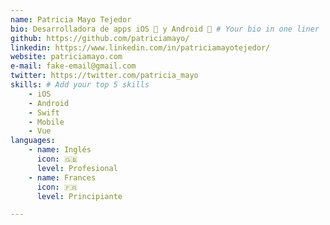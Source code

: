 ```yaml
---
name: Patricia Mayo Tejedor
bio: Desarrolladora de apps iOS 🍎 y Android 🤖 # Your bio in one liner
github: https://github.com/patriciamayo/
linkedin: https://www.linkedin.com/in/patriciamayotejedor/
website: patriciamayo.com
e-mail: fake-email@gmail.com
twitter: https://twitter.com/patricia_mayo
skills: # Add your top 5 skills
    - iOS
    - Android
    - Swift
    - Mobile
    - Vue
languages: 
    - name: Inglés
      icon: 🇬🇧
      level: Profesional
    - name: Frances
      icon: 🇫🇷
      level: Principiante

---
```


